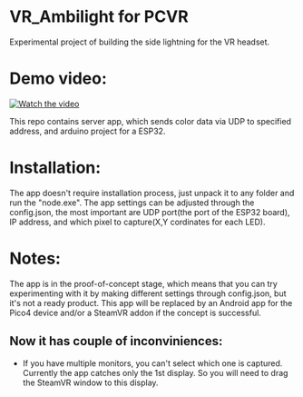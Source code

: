 # VR_Ambilight for PCVR
Experimental project of building the side lightning for the VR headset.

# Demo video:
[![Watch the video](https://img.youtube.com/vi/XxgsGAq9SQI/0.jpg)](https://youtu.be/XxgsGAq9SQI)

This repo contains server app, which sends color data via UDP to specified address, and arduino project for a ESP32.

# Installation:

The app doesn't require installation process, just unpack it to any folder and run the "node.exe". 
The app settings can be adjusted through the config.json, the most important are UDP port(the port of the ESP32 board), IP address, and which pixel to capture(X,Y cordinates for each LED). 


# Notes:

The app is in the proof-of-concept stage, which means that you can try experimenting with it by making different settings through config.json, but it's not a ready product. This app will be replaced by an Android app for the Pico4 device and/or a SteamVR addon if the concept is successful.


## Now it has couple of inconviniences: 

* If you have multiple monitors, you can't select which one is captured. Currently the app catches only the 1st display. So you will need to drag the SteamVR window to this display.

